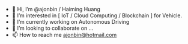 - 👋 Hi, I’m @ajonbin / Haiming Huang
- 👀 I’m interested in [ IoT / Cloud Computing / Blockchain ] for Vehicle.
- 🌱 I’m currently working on Autonomous Driving
- 💞️ I’m looking to collaborate on ...
- 📫 How to reach me ajonbin@hotmail.com

<!---
ajonbin/ajonbin is a ✨ special ✨ repository because its `README.md` (this file) appears on your GitHub profile.
You can click the Preview link to take a look at your changes.
--->
